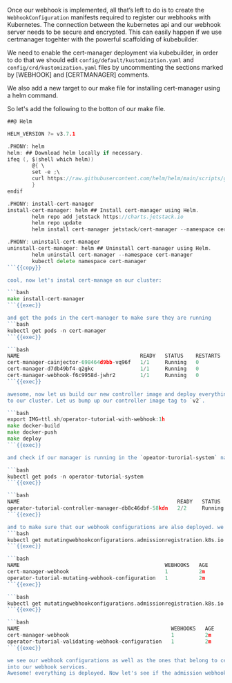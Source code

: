 Once our webhook is implemented, all that’s left to do is to create the `WebhookConfiguration` manifests required to register our webhooks with Kubernetes. The connection between the kubernetes api and our webhook server needs to be secure and encrypted. This can easily happen if we use certmanager togehter with the powerful scaffolding of kubebuilder.

We need to enable the cert-manager deployment via kubebuilder, in order to do that we should edit `config/default/kustomization.yaml` and `config/crd/kustomization.yaml` files by uncommenting the sections marked by [WEBHOOK] and [CERTMANAGER] comments.

We also add a new target to our make file for installing cert-manager using a helm command.

So let's add the following to the botton of our make file.

```go
##@ Helm

HELM_VERSION ?= v3.7.1

.PHONY: helm
helm: ## Download helm locally if necessary.
ifeq (, $(shell which helm))
        @{ \
        set -e ;\
        curl https://raw.githubusercontent.com/helm/helm/main/scripts/get-helm-3 | bash ;\
        }
endif

.PHONY: install-cert-manager
install-cert-manager: helm ## Install cert-manager using Helm.
		helm repo add jetstack https://charts.jetstack.io
		helm repo update
		helm install cert-manager jetstack/cert-manager --namespace cert-manager --create-namespace --version v1.15.0 --set crds.enabled=true

.PHONY: uninstall-cert-manager
uninstall-cert-manager: helm ## Uninstall cert-manager using Helm.
		helm uninstall cert-manager --namespace cert-manager
		kubectl delete namespace cert-manager
```{{copy}}

cool, now let's instal cert-manage on our cluster:

```bash
make install-cert-manager
```{{exec}}

and get the pods in the cert-manager to make sure they are running
```bash
kubectl get pods -n cert-manager
```{{exec}}

```bash
NAME                                       READY   STATUS    RESTARTS   AGE
cert-manager-cainjector-698464d9bb-vq96f   1/1     Running   0          2m
cert-manager-d7db49bf4-q2gkc               1/1     Running   0          2m
cert-manager-webhook-f6c9958d-jwhr2        1/1     Running   0          2m
```{{exec}}

awesome, now let us build our new controller image and deploy everything (controller and admission webhooks)
to our cluster. Let us bump up our controller image tag to `v2`. 

```bash
export IMG=ttl.sh/operator-tutorial-with-webhook:1h
make docker-build
make docker-push
make deploy
```{{exec}}

and check if our manager is running in the `opeator-turorial-system` namespace.

```bash
kubectl get pods -n operator-tutorial-system
```{{exec}}

```bash
NAME                                                   READY   STATUS    RESTARTS   AGE
operator-tutorial-controller-manager-db8c46dbf-58kdn   2/2     Running   0          2m
```{{exec}}

and to make sure that our webhook configurations are also deployed. we can run the following
```bash
kubectl get mutatingwebhookconfigurations.admissionregistration.k8s.io -n operator-tutorial-system
```{{exec}}

```bash
NAME                                               WEBHOOKS   AGE
cert-manager-webhook                               1          2m
operator-tutorial-mutating-webhook-configuration   1          2m
```{{exec}}

```bash
kubectl get mutatingwebhookconfigurations.admissionregistration.k8s.io -n operator-tutorial-system
```{{exec}}

```bash
NAME                                                 WEBHOOKS   AGE
cert-manager-webhook                                 1          2m
operator-tutorial-validating-webhook-configuration   1          2m
```{{exec}}

we see our webhook configurations as well as the ones that belong to cert-manager and are in charge of injecting the `caBunlde`
into our webhook services.
Awesome! everything is deployed. Now let's see if the admission webhook is working as we expect.

